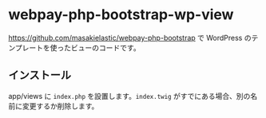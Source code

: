 # webpay-php-bootstrap-wp-view
https://github.com/masakielastic/webpay-php-bootstrap で WordPress のテンプレートを使ったビューのコードです。

## インストール

app/views に `index.php` を設置します。`index.twig` がすでにある場合、別の名前に変更するか削除します。
